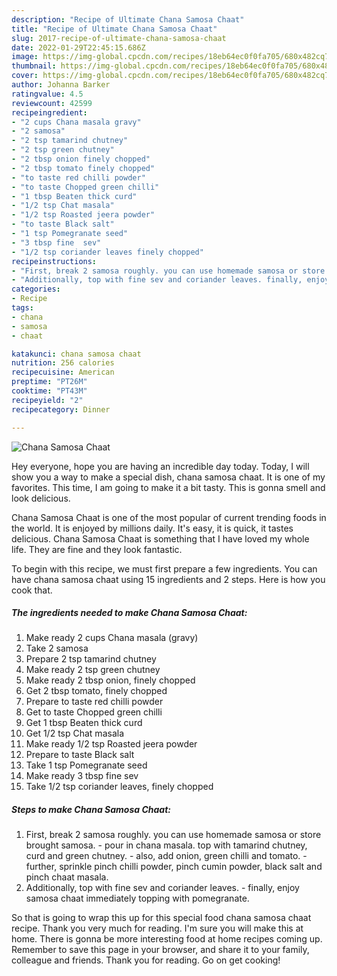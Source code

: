 ```yaml
---
description: "Recipe of Ultimate Chana Samosa Chaat"
title: "Recipe of Ultimate Chana Samosa Chaat"
slug: 2017-recipe-of-ultimate-chana-samosa-chaat
date: 2022-01-29T22:45:15.686Z
image: https://img-global.cpcdn.com/recipes/18eb64ec0f0fa705/680x482cq70/chana-samosa-chaat-recipe-main-photo.jpg
thumbnail: https://img-global.cpcdn.com/recipes/18eb64ec0f0fa705/680x482cq70/chana-samosa-chaat-recipe-main-photo.jpg
cover: https://img-global.cpcdn.com/recipes/18eb64ec0f0fa705/680x482cq70/chana-samosa-chaat-recipe-main-photo.jpg
author: Johanna Barker
ratingvalue: 4.5
reviewcount: 42599
recipeingredient:
- "2 cups Chana masala gravy"
- "2 samosa"
- "2 tsp tamarind chutney"
- "2 tsp green chutney"
- "2 tbsp onion finely chopped"
- "2 tbsp tomato finely chopped"
- "to taste red chilli powder"
- "to taste Chopped green chilli"
- "1 tbsp Beaten thick curd"
- "1/2 tsp Chat masala"
- "1/2 tsp Roasted jeera powder"
- "to taste Black salt"
- "1 tsp Pomegranate seed"
- "3 tbsp fine  sev"
- "1/2 tsp coriander leaves finely chopped"
recipeinstructions:
- "First, break 2 samosa roughly. you can use homemade samosa or store brought samosa. pour in chana masala. top with tamarind chutney, curd and green chutney. also, add onion, green chilli and tomato. further, sprinkle pinch chilli powder, pinch cumin powder, black salt and pinch chaat masala."
- "Additionally, top with fine sev and coriander leaves. finally, enjoy samosa chaat immediately topping with pomegranate."
categories:
- Recipe
tags:
- chana
- samosa
- chaat

katakunci: chana samosa chaat 
nutrition: 256 calories
recipecuisine: American
preptime: "PT26M"
cooktime: "PT43M"
recipeyield: "2"
recipecategory: Dinner

---
```



![Chana Samosa Chaat](https://img-global.cpcdn.com/recipes/18eb64ec0f0fa705/680x482cq70/chana-samosa-chaat-recipe-main-photo.jpg)

Hey everyone, hope you are having an incredible day today. Today, I will show you a way to make a special dish, chana samosa chaat. It is one of my favorites. This time, I am going to make it a bit tasty. This is gonna smell and look delicious.



Chana Samosa Chaat is one of the most popular of current trending foods in the world. It is enjoyed by millions daily. It's easy, it is quick, it tastes delicious. Chana Samosa Chaat is something that I have loved my whole life. They are fine and they look fantastic.


To begin with this recipe, we must first prepare a few ingredients. You can have chana samosa chaat using 15 ingredients and 2 steps. Here is how you cook that.

<!--inarticleads1-->

##### The ingredients needed to make Chana Samosa Chaat:

1. Make ready 2 cups Chana masala (gravy)
1. Take 2 samosa
1. Prepare 2 tsp tamarind chutney
1. Make ready 2 tsp green chutney
1. Make ready 2 tbsp onion, finely chopped
1. Get 2 tbsp tomato, finely chopped
1. Prepare to taste red chilli powder
1. Get to taste Chopped green chilli
1. Get 1 tbsp Beaten thick curd
1. Get 1/2 tsp Chat masala
1. Make ready 1/2 tsp Roasted jeera powder
1. Prepare to taste Black salt
1. Take 1 tsp Pomegranate seed
1. Make ready 3 tbsp fine  sev
1. Take 1/2 tsp coriander leaves, finely chopped




<!--inarticleads2-->

##### Steps to make Chana Samosa Chaat:

1. First, break 2 samosa roughly. you can use homemade samosa or store brought samosa. - pour in chana masala. top with tamarind chutney, curd and green chutney. - also, add onion, green chilli and tomato. - further, sprinkle pinch chilli powder, pinch cumin powder, black salt and pinch chaat masala.
1. Additionally, top with fine sev and coriander leaves. - finally, enjoy samosa chaat immediately topping with pomegranate.




So that is going to wrap this up for this special food chana samosa chaat recipe. Thank you very much for reading. I'm sure you will make this at home. There is gonna be more interesting food at home recipes coming up. Remember to save this page in your browser, and share it to your family, colleague and friends. Thank you for reading. Go on get cooking!
